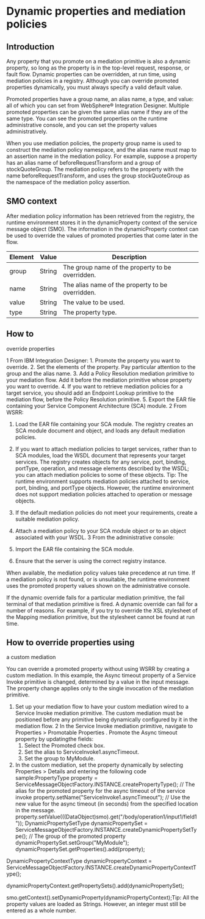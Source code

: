 # Dynamic properties and mediation policies

## Introduction

Any property that you promote
on a mediation primitive is also a dynamic property, so
long as the property is in the top-level request, response, or fault
flow. Dynamic properties can be overridden, at run time, using
mediation policies in a registry. Although you can override promoted
properties dynamically, you must always specify a valid default value.

Promoted
properties have a group name, an alias name, a type, and value: all
of which you can set from WebSphere® Integration Designer.
Multiple promoted properties can be given the same alias name if they
are of the same type. You can see the promoted properties on the runtime
administrative console, and you can set the property values administratively.

When
you use mediation policies, the property group name is used to construct
the mediation policy namespace, and the alias name must map to an
assertion name in the mediation policy. For example, suppose a property
has an alias name of beforeRequestTransform and
a group of stockQuoteGroup. The mediation policy
refers to the property with the name beforeRequestTransform,
and uses the group stockQuoteGroup as the namespace
of the mediation policy assertion.

## SMO context

After mediation policy information
has been retrieved from the registry, the runtime environment stores
it in the dynamicProperty context of the service message object (SMO).
The information in the dynamicProperty context can be used to override
the values of promoted properties that come later in the flow.

| Element   | Value   | Description                                      |
|-----------|---------|--------------------------------------------------|
| group     | String  | The group name of the property to be overridden. |
| name      | String  | The alias name of the property to be overridden. |
| value     | String  | The value to be used.                            |
| type      | String  | The property type.                               |

## How to
override properties

1 From IBM Integration Designer:
    1. Promote the property you want to override.
    2. Set the elements of the property. Pay particular attention to
the group and the alias name.
    3. Add a Policy Resolution mediation primitive to your mediation
flow. Add it before the mediation primitive whose property you want
to override.
    4. If you want to retrieve
mediation policies for a target service, you should add an Endpoint
Lookup primitive to the mediation flow, before the Policy Resolution
primitive.
    5. Export the EAR file containing your Service Component Architecture
(SCA) module.
2 From WSRR:

1. Load the EAR file containing your SCA module. The registry creates
an SCA module document and object, and loads any default mediation
policies.
2. If you want to attach mediation
policies to target services, rather than to SCA modules, load the
WSDL document that represents your target services. The registry creates
objects for any service, port, binding, portType, operation, and message
elements described by the WSDL; you can attach mediation policies
to some of these objects. Tip: The runtime environment
supports mediation policies attached to service, port, binding, and
portType objects. However, the runtime environment does not support
mediation policies attached to operation or message objects.
3. If the default mediation
policies do not meet your requirements, create a suitable mediation
policy.
4. Attach a mediation policy to your SCA module
object or to an object associated with your WSDL.
3 From the administrative console:

1. Import the EAR file containing the SCA module.
2. Ensure that the server is using the correct registry instance.

When available, the mediation policy values take precedence
at run time. If a mediation policy is not found, or is unsuitable,
the runtime environment uses the promoted property values shown on
the administrative console.

If the dynamic override fails for
a particular mediation primitive, the fail terminal of that mediation
primitive is fired. A dynamic override can fail for a number of reasons.
For example, if you try to override the XSL stylesheet of the Mapping
mediation primitive, but the stylesheet cannot be found at run time.

## How to override properties using
a custom mediation

You can override a promoted property
without using WSRR by creating a custom mediation. In this example,
the Async timeout property of a Service Invoke primitive is
changed, determined by a value in the input message. The property
change applies only to the single invocation of the mediation primitive.

1. Set up your mediation flow to have your custom mediation wired
to a Service Invoke mediation primitive. The custom mediation must
be positioned before any primitive being dynamically configured by
it in the mediation flow.
2 In the Service Invoke mediation primitive, navigate to Properties > Promotable Properties . Promote the Async timeout property by updatingthe fields:
    1. Select the Promoted check box.
    2. Set the alias to ServiceInvoke1.asyncTimeout.
    3. Set the group to MyModule.
3. In the custom mediation, set the property dynamically by selecting Properties > Details and entering the following code sample:PropertyType property = ServiceMessageObjectFactory.INSTANCE.createPropertyType();
// The alias for the promoted property for the async timeout of the service invoke
property.setName("ServiceInvoke1.asyncTimeout");
// Use the new value for the async timeout (in seconds) from the specified location in the message.
property.setValue(((DataObject)smo).get("/body/operation1/input1/field1"));
DynamicPropertySetType dynamicPropertySet = ServiceMessageObjectFactory.INSTANCE.createDynamicPropertySetType();
// The group of the promoted property
dynamicPropertySet.setGroup("MyModule");
dynamicPropertySet.getProperties().add(property);

DynamicPropertyContextType dynamicPropertyContext = ServiceMessageObjectFactory.INSTANCE.createDynamicPropertyContextType();

dynamicPropertyContext.getPropertySets().add(dynamicPropertySet);

smo.getContext().setDynamicProperty(dynamicPropertyContext);Tip: All the property values are loaded as Strings. However,
an integer must still be entered as a whole number.